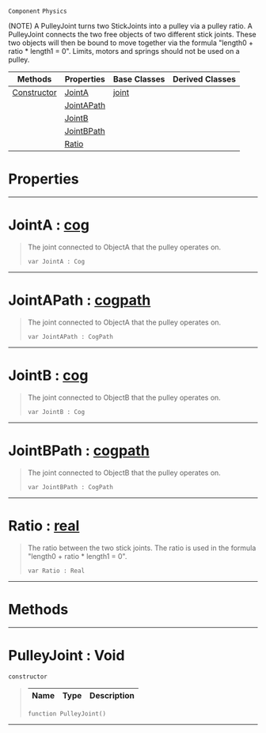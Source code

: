  `Component` `Physics`



(NOTE) A PulleyJoint turns two StickJoints into a pulley via a pulley ratio. A PulleyJoint connects the two free objects of two different stick joints. These two objects will then be bound to move together via the formula "length0 + ratio * length1 = 0". Limits, motors and springs should not be used on a pulley.

|Methods|Properties|Base Classes|Derived Classes|
|---|---|---|---|
|[ Constructor](https://github.com/ZilchEngine/ZilchDocs/blob/master/code_reference/class_reference/pulleyjoint.markdown#pulleyjoint-void)|[ JointA](https://github.com/ZilchEngine/ZilchDocs/blob/master/code_reference/class_reference/pulleyjoint.markdown#jointa-zilch-engine-docum)|[joint](https://github.com/ZilchEngine/ZilchDocs/blob/master/code_reference/class_reference/joint.markdown)| |
| |[ JointAPath](https://github.com/ZilchEngine/ZilchDocs/blob/master/code_reference/class_reference/pulleyjoint.markdown#jointapath-zilch-engine-d)| | |
| |[ JointB](https://github.com/ZilchEngine/ZilchDocs/blob/master/code_reference/class_reference/pulleyjoint.markdown#jointb-zilch-engine-docum)| | |
| |[ JointBPath](https://github.com/ZilchEngine/ZilchDocs/blob/master/code_reference/class_reference/pulleyjoint.markdown#jointbpath-zilch-engine-d)| | |
| |[ Ratio](https://github.com/ZilchEngine/ZilchDocs/blob/master/code_reference/class_reference/pulleyjoint.markdown#ratio-zilch-engine-docume)| | |


 #  Properties


---  
 #  JointA : [cog](https://github.com/ZilchEngine/ZilchDocs/blob/master/code_reference/class_reference/cog.markdown)

> The joint connected to ObjectA that the pulley operates on.
> ``` lang=cpp, name=Nada
> var JointA : Cog


---  
 #  JointAPath : [cogpath](https://github.com/ZilchEngine/ZilchDocs/blob/master/code_reference/class_reference/cogpath.markdown)

> The joint connected to ObjectA that the pulley operates on.
> ``` lang=cpp, name=Nada
> var JointAPath : CogPath


---  
 #  JointB : [cog](https://github.com/ZilchEngine/ZilchDocs/blob/master/code_reference/class_reference/cog.markdown)

> The joint connected to ObjectB that the pulley operates on.
> ``` lang=cpp, name=Nada
> var JointB : Cog


---  
 #  JointBPath : [cogpath](https://github.com/ZilchEngine/ZilchDocs/blob/master/code_reference/class_reference/cogpath.markdown)

> The joint connected to ObjectB that the pulley operates on.
> ``` lang=cpp, name=Nada
> var JointBPath : CogPath


---  
 #  Ratio : [real](https://github.com/ZilchEngine/ZilchDocs/blob/master/code_reference/nada_base_types/real.markdown)

> The ratio between the two stick joints. The ratio is used in the formula "length0 + ratio * length1 = 0".
> ``` lang=cpp, name=Nada
> var Ratio : Real


---  
 #  Methods


---  
 #  PulleyJoint : Void

 `constructor`

> 
> |Name|Type|Description|
> |---|---|---|
> ``` lang=cpp, name=Nada
> function PulleyJoint()
> ``` 


---  
 

 